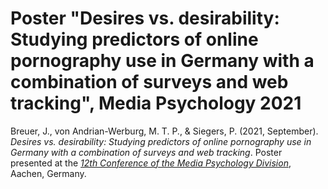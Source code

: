 # Poster "Desires vs. desirability:  Studying predictors of online pornography use in Germany with a combination of surveys and web tracking", Media Psychology 2021

Breuer, J., von Andrian-Werburg, M. T. P., & Siegers, P. (2021, September). *Desires vs. desirability:  Studying predictors of online pornography use in Germany with a combination of surveys and web tracking*. Poster presented at the [*12th Conference of the Media Psychology Division*](http://mediapsych2021.rwth-aachen.de/#), Aachen, Germany.

